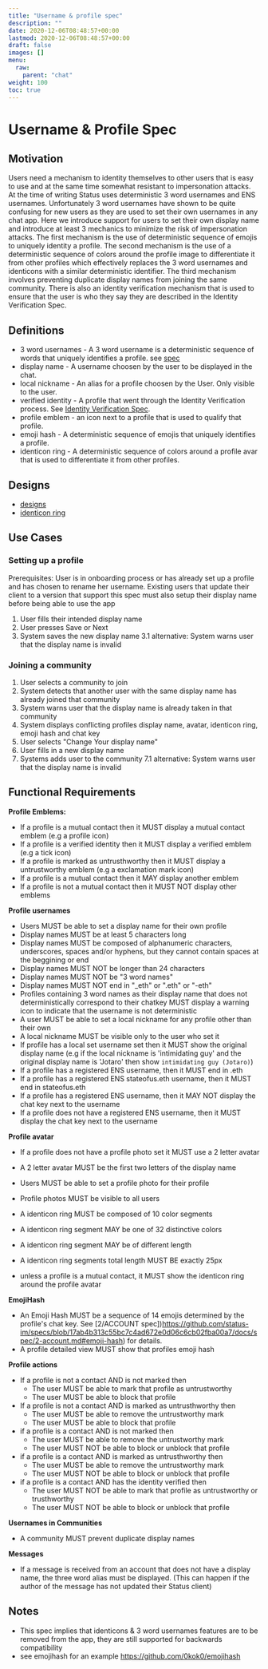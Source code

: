 ```yaml
---
title: "Username & profile spec"
description: ""
date: 2020-12-06T08:48:57+00:00
lastmod: 2020-12-06T08:48:57+00:00
draft: false
images: []
menu:
  raw:
    parent: "chat"
weight: 100
toc: true
---
```


# Username & Profile Spec

## Motivation

Users need a mechanism to identity themselves to other users that is easy to use and at the same time somewhat resistant to impersonation attacks. At the time of writing Status uses deterministic 3 word usernames and ENS usernames. Unfortunately 3 word usernames have shown to be quite confusing for new users as they are used to set their own usernames in any chat app.
Here we introduce support for users to set their own display name and introduce at least 3 mechanics to minimize the risk of impersonation attacks. The first mechanism is the use of deterministic sequence of emojis to uniquely identity a profile. The second mechanism is the use of a deterministic sequence of colors around the profile image to differentiate it from other profiles which effectively replaces the 3 word usernames and identicons with a similar deterministic identifier. The third mechanism involves preventing duplicate display names from joining the same community. There is also an identity verification mechanism that is used to ensure that the user is who they say they are described in the Identity Verification Spec.

## Definitions

- 3 word usernames - A 3 word username is a deterministic sequence of words that uniquely identifies a profile. see [spec](https://specs.status.im/spec/2#3-word-pseudonym--whisperwaku-key-fingerprint)
- display name - A username choosen by the user to be displayed in the chat.
- local nickname - An alias for a profile choosen by the User. Only visible to the user.
- verified identity - A profile that went through the Identity Verification process. See [Identity Verification Spec](https://github.com/status-im/feature-specs/blob/98bedea29b871783e4f75dd2b99d9ff205748ed2/content/raw/chat/identity_verification.md).
- profile emblem - an icon next to a profile that is used to qualify that profile.
- emoji hash -  A deterministic sequence of emojis that uniquely identifies a profile.
- identicon ring - A deterministic sequence of colors around a profile avar that is used to differentiate it from other profiles.

## Designs

- [designs](https://www.figma.com/file/IPpvkpDWabBKJTeo6bFop0/Kuba%E2%8E%9CDesktop?node-id=1837%3A335126)
- [identicon ring](https://www.figma.com/file/IPpvkpDWabBKJTeo6bFop0/Kuba%E2%8E%9CDesktop?node-id=1837%3A335130)

## Use Cases

### Setting up a profile

Prerequisites: User is in onboarding process or has already set up a profile and has chosen to rename her username. Existing users that update their client to a version that support this spec must also setup their display name before being able to use the app

1. User fills their intended display name
2. User presses Save or Next
3. System saves the new display name
3.1 alternative: System warns user that the display name is invalid

### Joining a community

1. User selects a community to join
2. System detects that another user with the same display name has already joined that community
3. System warns user that the display name is already taken in that community
4. System displays conflicting profiles display name, avatar, identicon ring, emoji hash and chat key
5. User selects "Change Your display name"
6. User fills in a new display name
7. Systems adds user to the community
7.1 alternative: System warns user that the display name is invalid

## Functional Requirements

**Profile Emblems:**

- If a profile is a mutual contact then it MUST display a mutual contact emblem (e.g a profile icon)
- If a profile is a verified identity then it MUST display a verified emblem (e.g a tick icon)
- If a profile is marked as untrusthworthy then it MUST display a untrustworthy emblem (e.g a exclamation mark icon)
- If a profile is a mutual contact then it MAY display another emblem
- If a profile is not a mutual contact then it MUST NOT display other emblems

**Profile usernames**

- Users MUST be able to set a display name for their own profile
- Display names MUST be at least 5 characters long
- Display names MUST be composed of alphanumeric characters, underscores, spaces and/or hyphens, but they cannot contain spaces at the beggining or end 
- Display names MUST NOT be longer than 24 characters
- Display names MUST NOT be "3 word names"
- Display names MUST NOT end in "_eth" or ".eth" or "-eth"
- Profiles containing 3 word names as their display name that does not deterministically correspond to their chatkey MUST display a warning icon to indicate that the username is not deterministic
- A user MUST be able to set a local nickname for any profile other than their own
- A local nickname MUST be visible only to the user who set it
- If profile has a local set username set then it MUST show the original display name (e.g if the local nickname is 'intimidating guy' and the original display name is 'Jotaro' then show `intimidating guy (Jotaro)`)
- If a profile has a registered ENS username, then it MUST end in .eth
- If a profile has a registered ENS stateofus.eth username, then it MUST end in stateofus.eth
- If a profile has a registered ENS username, then it MAY NOT display the chat key next to the username
- If a profile does not have a registered ENS username, then it MUST display the chat key next to the username

**Profile avatar**

- If a profile does not have a profile photo set it MUST use a 2 letter avatar
- A 2 letter avatar MUST be the first two letters of the display name

- Users MUST be able to set a profile photo for their profile
- Profile photos MUST be visible to all users

- A identicon ring MUST be composed of 10 color segments
- A identicon ring segment MAY be one of 32 distinctive colors
- A identicon ring segment MAY be of different length
- A identicon ring segments total length MUST BE exactly 25px
- unless a profile is a mutual contact, it MUST show the identicon ring around the profile avatar

**EmojiHash**

- An Emoji Hash MUST be a sequence of 14 emojis determined by the profile's chat key. See [2/ACCOUNT spec])https://github.com/status-im/specs/blob/17ab4b313c55bc7c4ad672e0d06c6cb02fba00a7/docs/spec/2-account.md#emoji-hash) for details.
- A profile detailed view MUST show that profiles emoji hash

**Profile actions**

- If a profile is not a contact AND is not marked then
    - The user MUST be able to mark that profile as untrustworthy
    - The user MUST be able to block that profile
- If a profile is not a contact AND is marked as untrusthworthy then
    - The user MUST be able to remove the untrustworthy mark
    - The user MUST be able to block that profile
- if a profile is a contact AND is not marked then
    - The user MUST be able to remove the untrustworthy mark
    - The user MUST NOT be able to block or unblock that profile
- if a profile is a contact AND is marked as untrusthworthy then
    - The user MUST be able to remove the untrustworthy mark
    - The user MUST NOT be able to block or unblock that profile
- if a profile is a contact AND has the identity verified then
    - The user MUST NOT be able to mark that profile as untrustworthy or trusthworthy
    - The user MUST NOT be able to block or unblock that profile

**Usernames in Communities**

- A community MUST prevent duplicate display names

**Messages**
- If a message is received from an account that does not have a display name, the three word alias must be displayed. (This can happen if the author of the message has not updated their Status client)

## Notes

- This spec implies that identicons & 3 word usernames features are to be removed from the app, they are still supported for backwards compatibility
- see emojihash for an example https://github.com/0kok0/emojihash
